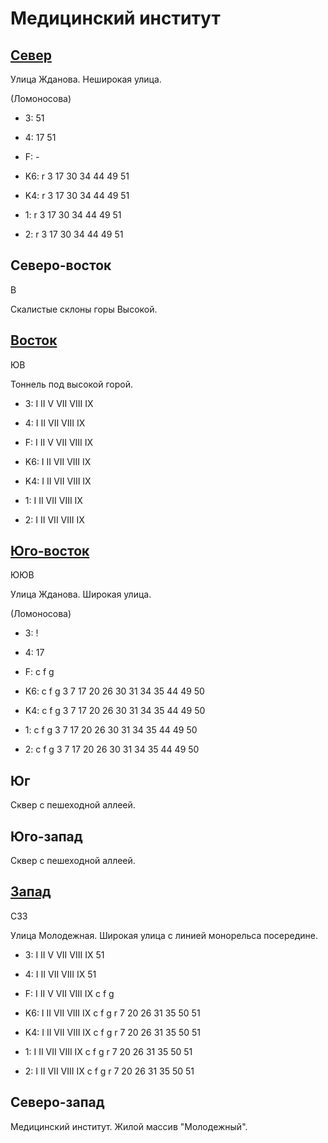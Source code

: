 # Медицинский институт

## [Север](./10550065.md)

Улица Жданова.
Неширокая улица.

(Ломоносова)

* 3:    51
* 4:    17  51
* F:    -

* K6:   r
        3   17  30  34  44  49  51
* K4:   r
        3   17  30  34  44  49  51
* 1:    r
        3   17  30  34  44  49  51
* 2:    r
        3   17  30  34  44  49  51

## Северо-восток

В

Скалистые склоны горы Высокой.

## [Восток](./560070.md)

ЮВ

Тоннель под высокой горой.

* 3:    I   II  V   VII VIII    IX
* 4:    I   II  VII VIII    IX
* F:    I   II  V   VII VIII    IX

* K6:   I   II  VII VIII    IX
* K4:   I   II  VII VIII    IX
* 1:    I   II  VII VIII    IX
* 2:    I   II  VII VIII    IX

## [Юго-восток](./552072.md)

ЮЮВ

Улица Жданова.
Широкая улица.

(Ломоносова)

* 3:    !
* 4:    17
* F:    c   f   g

* K6:   c   f   g
        3   7   17  20  26  30  31  34  35  44  49  50
* K4:   c   f   g
        3   7   17  20  26  30  31  34  35  44  49  50
* 1:    c   f   g
        3   7   17  20  26  30  31  34  35  44  49  50
* 2:    c   f   g
        3   7   17  20  26  30  31  34  35  44  49  50

## Юг

Сквер с пешеходной аллеей.

## Юго-запад

Сквер с пешеходной аллеей.

## [Запад](./540070.md)

СЗЗ

Улица Молодежная.
Широкая улица с линией монорельса посередине.

* 3:    I   II  V   VII VIII    IX  51
* 4:    I   II  VII VIII    IX  51
* F:    I   II  V   VII VIII    IX
        c   f   g

* K6:   I   II  VII VIII    IX
        c   f   g   r
        7   20  26  31  35  50  51
* K4:   I   II  VII VIII    IX
        c   f   g   r
        7   20  26  31  35  50  51
* 1:    I   II  VII VIII    IX
        c   f   g   r
        7   20  26  31  35  50  51
* 2:    I   II  VII VIII    IX
        c   f   g   r
        7   20  26  31  35  50  51

## Северо-запад

Медицинский институт.
Жилой массив "Молодежный".
